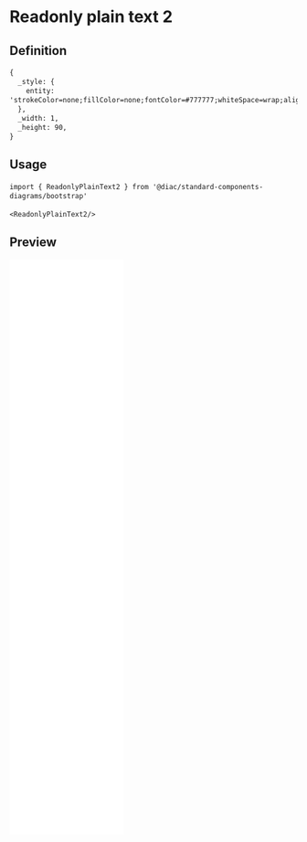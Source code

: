 # Readonly plain text 2

## Definition

```
{
  _style: { 
    entity: 'strokeColor=none;fillColor=none;fontColor=#777777;whiteSpace=wrap;align=left;verticalAlign=middle;fontStyle=0;fontSize=14;',
  },
  _width: 1,
  _height: 90,
}
```

## Usage

```
import { ReadonlyPlainText2 } from '@diac/standard-components-diagrams/bootstrap'

<ReadonlyPlainText2/>
```

## Preview

<img src="./readonly-plain-text-2.png" width="200"/>

